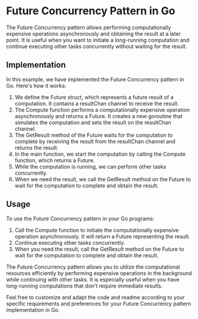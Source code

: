 # Future Concurrency Pattern in Go

The Future Concurrency pattern allows performing computationally expensive operations asynchronously and obtaining the result at a later point. It is useful when you want to initiate a long-running computation and continue executing other tasks concurrently without waiting for the result.

## Implementation
In this example, we have implemented the Future Concurrency pattern in Go. Here's how it works:

1. We define the Future struct, which represents a future result of a computation. It contains a resultChan channel to receive the result.
2. The Compute function performs a computationally expensive operation asynchronously and returns a Future. It creates a new goroutine that simulates the computation and sets the result on the resultChan channel.
3. The GetResult method of the Future waits for the computation to complete by receiving the result from the resultChan channel and returns the result.
4. In the main function, we start the computation by calling the Compute function, which returns a Future.
5. While the computation is running, we can perform other tasks concurrently.
6. When we need the result, we call the GetResult method on the Future to wait for the computation to complete and obtain the result.

## Usage
To use the Future Concurrency pattern in your Go programs:

1. Call the Compute function to initiate the computationally expensive operation asynchronously. It will return a Future representing the result.
2. Continue executing other tasks concurrently.
3. When you need the result, call the GetResult method on the Future to wait for the computation to complete and obtain the result.

The Future Concurrency pattern allows you to utilize the computational resources efficiently by performing expensive operations in the background while continuing with other tasks. It is especially useful when you have long-running computations that don't require immediate results.

Feel free to customize and adapt the code and readme according to your specific requirements and preferences for your Future Concurrency pattern implementation in Go.